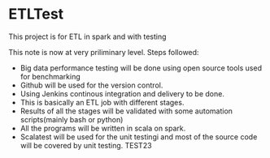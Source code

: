 # ETLTest
This project is for ETL in spark and with testing

This note is now at very priliminary level.
Steps followed:

* Big data performance testing will be done using open source tools used for benchmarking 
* Github will be used for the version control.
* Using Jenkins continous integration and delivery to be done.
* This is basically an ETL job with different stages.
* Results of all the stages will be validated with some automation scripts(mainly bash or python)
* All the programs will be written in scala on spark.
* Scalatest will be used for the unit testingi and most of the source code will be covered by unit testing.
TEST23
